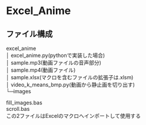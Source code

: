 # Excel_Anime

## ファイル構成
excel_anime  
│  excel_anime.py(pythonで実装した場合)  
│  sample.mp3(動画ファイルの音声部分)  
│  sample.mp4(動画ファイル)  
│  sample.xlsx(マクロを含むファイルの拡張子は.xlsm)  
│  video_k_means_bmp.py(動画から静止画を切り出す)  
└─images  
  
fill_images.bas  
scroll.bas  
この2ファイルはExcelのマクロへインポートして使用する
